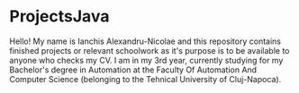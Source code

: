 # ProjectsJava
Hello! My name is Ianchis Alexandru-Nicolae and this repository contains finished projects or relevant schoolwork as it's purpose is to be available to anyone who checks my CV.
I am in my 3rd year, currently studying for my Bachelor's degree in Automation at the Faculty Of Automation And Computer Science (belonging to the Tehnical University of Cluj-Napoca).
